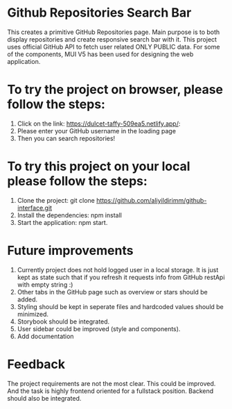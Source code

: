# Github Repositories Search Bar
This creates a primitive GitHub Repositories page. Main purpose is to both display repositories and create responsive search bar with it. This project uses official GitHub API to fetch user related ONLY PUBLIC data. For some of the components, MUI V5 has been used for designing the web application.

# To try the project on browser, please follow the steps:
1. Click on the link: https://dulcet-taffy-509ea5.netlify.app/:
2. Please enter your GitHub username in the loading page
3. Then you can search repositories!

# To try this project on your local please follow the steps:
1. Clone the project: git clone https://github.com/aliyildirimm/github-interface.git
2. Install the dependencies: npm install
3. Start the application: npm start.

# Future improvements
1. Currently project does not hold logged user in a local storage. It is just kept as state such that if you refresh it requests info from GitHub restApi with empty string :)
2. Other tabs in the GitHub page such as overview or stars should be added.
3. Styling should be kept in seperate files and hardcoded values should be minimized.
4. Storybook should be integrated.
5. User sidebar could be improved (style and components).
6. Add documentation

# Feedback
The project requirements are not the most clear. This could be improved. And the task is highly frontend oriented for a fullstack position. Backend should also be integrated.
